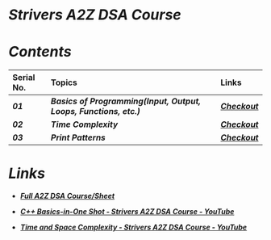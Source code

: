 # _Strivers A2Z DSA Course_

# _Contents_

| Serial No. | Topics | Links |
| :- | :- | :- |
| _**01**_ | _**Basics of Programming(Input, Output, Loops, Functions, etc.)**_ | _**[Checkout](https://github.com/anupam-k/Strivers-A2Z-DSA-Course/tree/main/Strivers%20A2Z%20DSA%20Course%20-%20L1/C%2B%2B%20Basics)**_ |
| _**02**_ | _**Time Complexity**_ | _**[Checkout](https://github.com/anupam-k/Strivers-A2Z-DSA-Course/tree/main/Strivers%20A2Z%20DSA%20Course%20-%20L1/Time%20and%20Space%20Complexity)**_ |
| _**03**_ | _**Print Patterns**_ | _**[Checkout](https://github.com/anupam-k/Strivers-A2Z-DSA-Course/tree/main/Strivers%20A2Z%20DSA%20Course%20-%20L1/Solve%20any%20Pattern%20Question)**_ |

# _Links_
- _**[Full A2Z DSA Course/Sheet](https://takeuforward.org/strivers-a2z-dsa-course/strivers-a2z-dsa-course-sheet-2/)**_
- _**[C++ Basics-in-One Shot - Strivers A2Z DSA Course - YouTube](https://www.youtube.com/watch?v=EAR7De6Goz4)**_


- _**[Time and Space Complexity - Strivers A2Z DSA Course - YouTube](https://www.youtube.com/watch?v=FPu9Uld7W-E&t=50s0)**_

